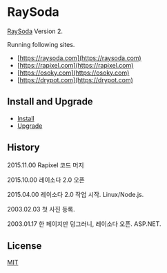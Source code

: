 # RaySoda

[RaySoda](https://raysoda.com) Version 2.

Running following sites.

* [https://raysoda.com](https://raysoda.com)
* [https://rapixel.com](https://rapixel.com)
* [https://osoky.com](https://osoky.com)
* [https://drypot.com](https://drypot.com)

## Install and Upgrade

* [Install](INSTALL.md)
* [Upgrade](UPGRADE.md)

## History

2015.11.00 Rapixel 코드 머지

2015.10.00 레이소다 2.0 오픈

2015.04.00 레이소다 2.0 작업 시작. Linux/Node.js.

2003.02.03 첫 사진 등록.

2003.01.17 한 페이지만 덩그러니, 레이소다 오픈. ASP.NET.

## License

[MIT](LICENSE)
